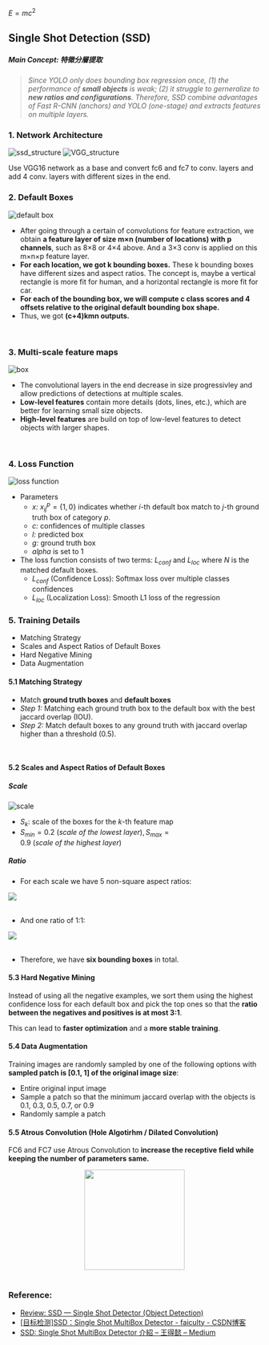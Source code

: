 $E=mc^2$
## Single Shot Detection (SSD)

##### Main Concept: 特徵分層提取
>_Since YOLO only does bounding box regression once, (1) the performance of **small objects** is weak; (2) it struggle to gerneralize to **new ratios and configurations**._
_Therefore, SSD combine advantages of Fast R-CNN (anchors) and YOLO (one-stage) and extracts features on multiple layers._


### 1. Network Architecture

![ssd_structure](https://upload.cc/i1/2019/02/25/iK91cM.png)
![VGG_structure](https://upload.cc/i1/2019/02/25/3e5XEa.png)
  
Use VGG16 network as a base and convert fc6 and fc7 to conv. layers and add 4 conv. layers with different sizes in the end.
<br/>

### 2. Default Boxes
![default box](https://upload.cc/i1/2019/02/25/InWMyb.jpg)
- After going through a certain of convolutions for feature extraction, we obtain **a feature layer of size m×n (number of locations) with p channels**, such as 8×8 or 4×4 above. And a 3×3 conv is applied on this m×n×p feature layer.
- **For each location, we got k bounding boxes.** These k bounding boxes have different sizes and aspect ratios. The concept is, maybe a vertical rectangle is more fit for human, and a horizontal rectangle is more fit for car.
- **For each of the bounding box, we will compute c class scores and 4 offsets relative to the original default bounding box shape.**
- Thus, we got **(c+4)kmn outputs.**
<br/>

### 3. Multi-scale feature maps
![box](https://upload.cc/i1/2019/02/25/3r4L1j.png)  
- The convolutional layers in the end decrease in size progressivley and allow predictions of detections at multiple scales.
- **Low-level features** contain more details (dots, lines, etc.), which are better for learning small size objects.
- **High-level features** are build on top of low-level features to detect objects with larger shapes.
<br/>

### 4. Loss Function
![loss function](https://upload.cc/i1/2019/02/25/mAnQvs.png)
- Parameters 
  *  _x:_ $x_{ij}^p = \lbrace 1,0 \rbrace$ indicates whether _i_-th default box match to _j_-th ground truth box of category _p_.
  *  _c:_ confidences of multiple classes
  *  _l:_ predicted box
  *  _g:_ ground truth box
  *  _alpha_ is set to 1
- The loss function consists of two terms: $L_{conf}$ and $L_{loc}$ where $N$ is the matched default boxes. 
  *  $L_{conf}$ (Confidence Loss): Softmax loss over multiple classes confidences
  *  $L_{loc}$ (Localization Loss): Smooth L1 loss of the regression



### 5. Training Details
- Matching Strategy
- Scales and Aspect Ratios of Default Boxes
- Hard Negative Mining
- Data Augmentation
#### 5.1 Matching Strategy
- Match **ground truth boxes** and **default boxes**
- _Step 1:_ Matching each ground truth box to the default box with the best jaccard overlap (IOU).
- _Step 2:_ Match default boxes to any ground truth with jaccard overlap higher than a threshold (0.5).
<br/>

#### 5.2 Scales and Aspect Ratios of Default Boxes      
##### Scale         
![scale](https://upload.cc/i1/2019/02/25/0ARhpN.png)
- $S_k:$ scale of the boxes for the _k_-th feature map
- $S_{min} = 0.2\ (scale\ of\ the\ lowest\ layer),S_{max} = 0.9\ (scale\ of\ the\ highest\ layer)$

##### Ratio
- For each scale we have 5 non-square aspect ratios:
<div align=left>  
<img src="https://upload.cc/i1/2019/02/25/pgaZnK.png">
</div>  
<br/>

- And one ratio of 1:1:
<div align=left>  
<img src="https://upload.cc/i1/2019/02/25/ok4IT9.png">
</div>
<br/>

- Therefore, we have **six bounding boxes** in total.

#### 5.3 Hard Negative Mining 
Instead of using all the negative examples, we sort them using the highest confidence loss for each default box and pick the top ones so that the **ratio between the negatives and positives is at most 3:1**.

This can lead to **faster optimization** and a **more stable training**.
<br/>

#### 5.4 Data Augmentation
Training images are randomly sampled by one of the following options with **sampled patch is [0.1, 1] of the original image size**:
- Entire original input image
- Sample a patch so that the minimum jaccard overlap with the objects is 0.1, 0.3, 0.5, 0.7, or 0.9
- Randomly sample a patch

#### 5.5 Atrous Convolution (Hole Algotirhm / Dilated Convolution)     
FC6 and FC7 use Atrous Convolution to **increase the receptive field while keeping the number of parameters same.**     
<div align=center>  
<img src="https://upload.cc/i1/2019/02/25/sfcxhQ.gif" height="200">
</div>  

<br/>



### Reference:
- [Review: SSD — Single Shot Detector (Object Detection)](https://towardsdatascience.com/review-ssd-single-shot-detector-object-detection-851a94607d11)
- [[目标检测]SSD：Single Shot MultiBox Detector - faiculty - CSDN博客](https://blog.csdn.net/neu_chenguangq/article/details/79057655)
- [SSD: Single Shot MultiBox Detector 介紹 – 王得懿 – Medium](https://medium.com/@bigwaterking01/ssd-single-shot-multibox-detector-%E4%BB%8B%E7%B4%B9-1fe95073c1a3)

